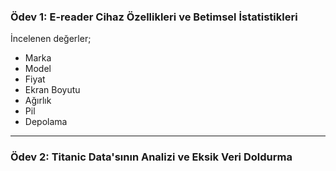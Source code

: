 ### Ödev 1: E-reader Cihaz Özellikleri ve Betimsel İstatistikleri
İncelenen değerler;
* Marka
* Model
* Fiyat
* Ekran Boyutu
* Ağırlık
* Pil
* Depolama

---
### Ödev 2: Titanic Data'sının Analizi ve Eksik Veri Doldurma
